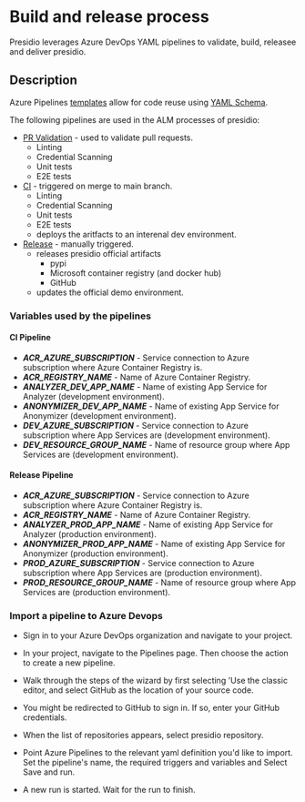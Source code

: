 # Build and release process

Presidio leverages Azure DevOps YAML pipelines to validate, build, releasee and deliver presidio.

## Description

Azure Pipelines [templates](https://docs.microsoft.com/en-us/azure/devops/pipelines/process/templates?view=azure-devops) allow for code reuse using [YAML Schema](https://docs.microsoft.com/en-us/azure/devops/pipelines/yaml-schema?view=azure-devops&tabs=schema).


The following pipelines are used in the ALM processes of presidio:
* [PR Validation](../azure-pipelines.yml) - used to validate pull requests.
    * Linting
    * Credential Scanning
    * Unit tests
    * E2E tests
* [CI](../azure-pipelines-ci.yml) - triggered on merge to main branch.
    * Linting
    * Credential Scanning
    * Unit tests
    * E2E tests
    * deploys the aritfacts to an interenal dev environment.
* [Release](../azure-pipelines.yml) - manually triggered.
    * releases presidio official artifacts
        * pypi
        * Microsoft container registry (and docker hub)
        * GitHub
    * updates the official demo environment.

### Variables used by the pipelines

#### CI Pipeline
* ***ACR_AZURE_SUBSCRIPTION*** - Service connection to Azure subscription where Azure Container Registry is.
* ***ACR_REGISTRY_NAME*** - Name of Azure Container Registry.
* ***ANALYZER_DEV_APP_NAME*** - Name of existing App Service for Analyzer (development environment).
* ***ANONYMIZER_DEV_APP_NAME*** - Name of existing App Service for Anonymizer (development environment).
* ***DEV_AZURE_SUBSCRIPTION*** - Service connection to Azure subscription where App Services are (development environment).
* ***DEV_RESOURCE_GROUP_NAME*** - Name of resource group where App Services are (development environment).

#### Release Pipeline
* ***ACR_AZURE_SUBSCRIPTION*** - Service connection to Azure subscription where Azure Container Registry is.
* ***ACR_REGISTRY_NAME*** - Name of Azure Container Registry.
* ***ANALYZER_PROD_APP_NAME*** - Name of existing App Service for Analyzer (production environment).
* ***ANONYMIZER_PROD_APP_NAME*** - Name of existing App Service for Anonymizer (production environment).
* ***PROD_AZURE_SUBSCRIPTION*** - Service connection to Azure subscription where App Services are (production environment).
* ***PROD_RESOURCE_GROUP_NAME*** - Name of resource group where App Services are (production environment).

### Import a pipeline to Azure Devops

* Sign in to your Azure DevOps organization and navigate to your project.

* In your project, navigate to the Pipelines page. Then choose the action to create a new pipeline.

* Walk through the steps of the wizard by first selecting 'Use the classic editor, and select GitHub as the location of your source code.

* You might be redirected to GitHub to sign in. If so, enter your GitHub credentials.

* When the list of repositories appears, select presidio repository.

* Point Azure Pipelines to the relevant yaml definition you'd like to import. Set the pipeline's name, the required triggers and variables and Select Save and run.

* A new run is started. Wait for the run to finish.